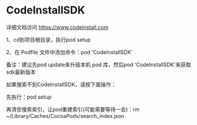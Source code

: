 # CodeInstallSDK
详细文档访问 https://www.codeinstall.com

1、cd到项目根目录，执行pod setup

2、在 Podfile 文件中添加命令：pod 'CodeInstallSDK'

备注：建议先pod update来升级本机 pod 库，然后pod 'CodeInstallSDK'来获取sdk最新版本

如果搜索不到CodeInstallSDK，请按下面操作：

先执行：pod setup

再清空搜索索引，让pod重建索引(可能需要等待一会)：rm ~/Library/Caches/CocoaPods/search_index.json


